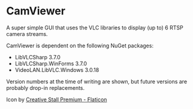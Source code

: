 ﻿# CamViewer

A super simple GUI that uses the VLC libraries to display (up to) 6 RTSP camera streams.

CamViewer is dependent on the following NuGet packages:

* LibVLCSharp 3.7.0
* LibVLCSharp.WinForms 3.7.0
* VideoLAN.LibVLC.Windows 3.0.18

Version numbers at the time of writing are shown, but future versions are probably drop-in replacements.

Icon by [Creative Stall Premium - Flaticon](https://www.flaticon.com/free-icon/cctv_695308)